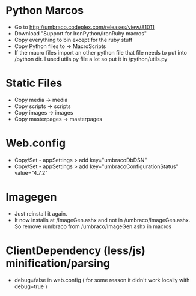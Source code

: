 # Python Marcos

- Go to http://umbraco.codeplex.com/releases/view/81011
- Download "Support for IronPython/IronRuby macros"
- Copy everything to bin except for the ruby stuff
- Copy Python files to -> MacroScripts
- If the macro files import an other python file that file needs to put into /python dir. I used utils.py file a lot so put it in /python/utils.py


# Static Files

- Copy media -> media
- Copy scripts -> scripts
- Copy images -> images
- Copy masterpages -> masterpages


# Web.config

- Copy/Set  - appSettings > add key="umbracoDbDSN"
- Copy/Set -  appSettings > add key="umbracoConfigurationStatus" value="4.7.2"


# Imagegen

- Just reinstall it again.
- It now installs at /ImageGen.ashx and not in /umbraco/ImageGen.ashx. So remove /umbraco from /umbraco/ImageGen.ashx in macros


# ClientDependency (less/js) minification/parsing

- debug=false in web.config ( for some reason it didn't work locally with debug=true )
